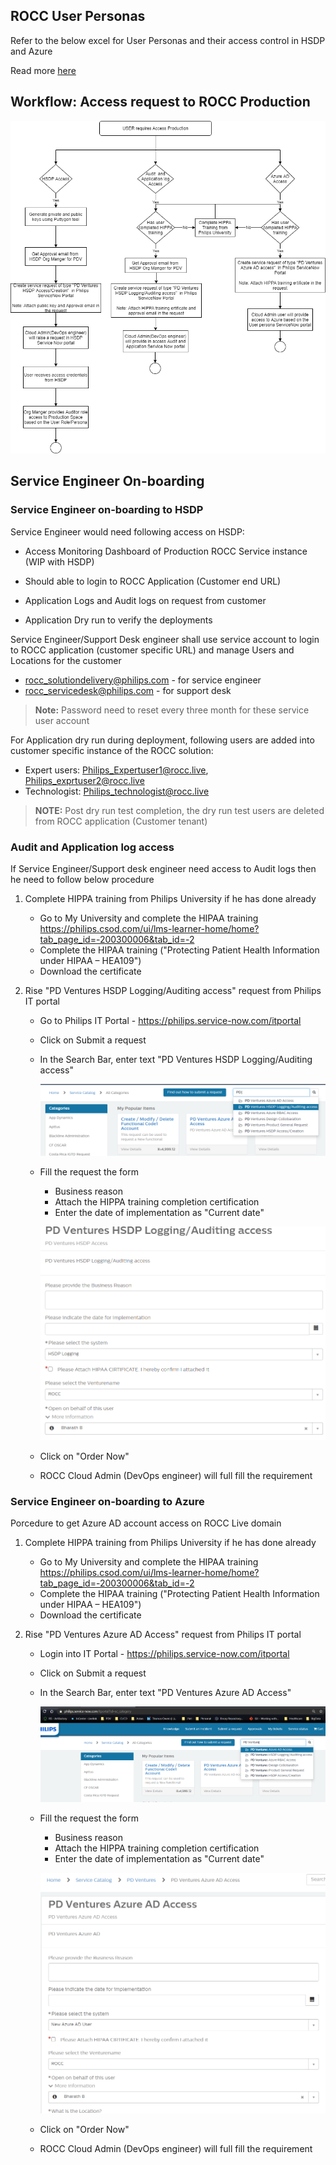 
## ROCC User Personas 

Refer to the below excel for User Personas and their access control in HSDP and Azure 

Read more [here](media/ROCC_User_Personas_Role_mapping.xlsx) 

## Workflow: Access request to ROCC Production

![](media/FS_01.png)

## Service Engineer On-boarding

### Service Engineer on-boarding to HSDP 

Service Engineer would need following access on HSDP: 

* Access Monitoring Dashboard of Production ROCC Service instance (WIP with HSDP) 

* Should able to login to ROCC Application (Customer end URL) 

* Application Logs and Audit logs on request from customer 

* Application Dry run to verify the deployments 



Service Engineer/Support Desk engineer shall use service account to login to ROCC application (customer specific URL) and manage Users and Locations for the customer 

* rocc_solutiondelivery@philips.com - for service engineer 
* rocc_servicedesk@philips.com - for support desk 

>**Note:** Password need to reset every three month for these service user account 


For Application dry run during deployment, following users are added into customer specific instance of the ROCC solution: 

* Expert users: Philips_Expertuser1@rocc.live,  Philips_exprtuser2@rocc.live 
* Technologist: Philips_technologist@rocc.live 

>**NOTE:** Post dry run test completion, the dry run test users are deleted from ROCC application (Customer tenant) 

### Audit and Application log access  

If Service Engineer/Support desk engineer need access to Audit logs then he need to follow below procedure 

1. Complete HIPPA training from Philips University if he has done already 

    * Go to My University and complete the HIPAA training  https://philips.csod.com/ui/lms-learner-home/home?tab_page_id=-200300006&tab_id=-2  
    * Complete the HIPAA training ("Protecting Patient Health Information under HIPAA – HEA109")  
    * Download the certificate  

2. Rise "PD Ventures HSDP Logging/Auditing access"  request from Philips IT portal 
    * Go to Philips IT Portal - https://philips.service-now.com/itportal  
    * Click on Submit a request  
    * In the Search Bar, enter text "PD Ventures HSDP Logging/Auditing access"  

        ![](media/FS_02.png)
    
    * Fill the request the form 
        * Business reason 
        * Attach the HIPPA training completion certification
        * Enter the date of implementation as "Current date"

        ![](media/FS_03.png)

    * Click on "Order Now"  
    * ROCC Cloud Admin (DevOps engineer) will full fill the requirement 

### Service Engineer on-boarding to Azure 

Porcedure to get Azure AD account access on ROCC Live domain 

1. Complete HIPPA training from Philips University if he has done already 

    * Go to My University and complete the HIPAA training  https://philips.csod.com/ui/lms-learner-home/home?tab_page_id=-200300006&tab_id=-2  
    * Complete the HIPAA training ("Protecting Patient Health Information under HIPAA – HEA109")  
    * Download the certificate  

2. Rise "PD Ventures Azure AD Access"  request from Philips IT portal

    * Login into IT Portal  - https://philips.service-now.com/itportal
    * Click on Submit a request  
    * In the Search Bar, enter text "PD Ventures Azure AD Access"  
        
        ![](media/FS_04.png)
    
    * Fill the request the form 
        * Business reason 
        * Attach the HIPPA training completion certification
        * Enter the date of implementation as "Current date"

        ![](media/FS_05.png)

    * Click on "Order Now"  

    * ROCC Cloud Admin (DevOps engineer) will full fill the requirement 

 
